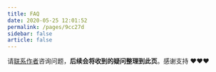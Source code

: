 ```yaml
---
title: FAQ
date: 2020-05-25 12:01:52
permalink: /pages/9cc27d
sidebar: false
article: false
---
```


请[联系作者](/pages/dd137d)咨询问题，**后续会将收到的疑问整理到此页**。感谢支持 ❤️❤️❤️

